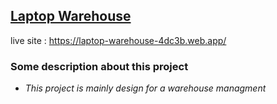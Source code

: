 ## [Laptop Warehouse](https://laptop-warehouse-4dc3b.web.app/)
live site : https://laptop-warehouse-4dc3b.web.app/
### Some description about this project
* _This project is mainly design for a warehouse managment_